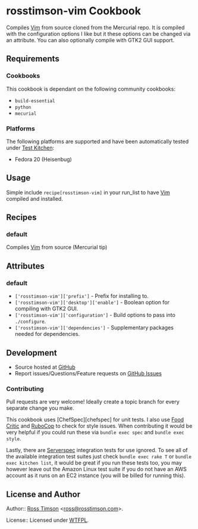 rosstimson-vim Cookbook
=======================

Compiles [Vim][vim] from source cloned from the Mercurial repo.  It is compiled
with the configuration options I like but it these options can be changed via
an attribute.  You can also optionally compile with GTK2 GUI support.

Requirements
------------

### Cookbooks

This cookbook is dependant on the following community cookbooks:

* `build-essential`
* `python`
* `mecurial`

### Platforms

The following platforms are supported and have been automatically tested under
[Test Kitchen][testkitchen]:

* Fedora 20 (Heisenbug)

Usage
-----

Simple include `recipe[rosstimson-vim]` in your run_list to have [Vim][vim]
compiled and installed.

Recipes
-------

### default

Compiles [Vim][vim] from source (Mercurial tip) 

Attributes
----------

### default

* `['rosstimson-vim']['prefix']` - Prefix for installing to.
* `['rosstimson-vim']['desktop']['enable']` - Boolean option for compiling with GTK2 GUI.
* `['rosstimson-vim']['configuration']` - Build options to pass into `./configure`.
* `['rosstimson-vim']['dependencies']` - Supplementary packages needed for dependencies.

Development
-----------

* Source hosted at [GitHub][repo]
* Report issues/Questions/Feature requests on [GitHub Issues][issues]

### Contributing

Pull requests are very welcome! Ideally create a topic branch for every
separate change you make.

This cookbook uses [ChefSpec][chefspec] for unit tests. I also use [Food
Critic][foodcritic] and [RuboCop][rubocop] to check for style issues.
When contributing it would be very helpful if you could run these via
`bundle exec spec` and `bundle exec style`.

Lastly, there are [Serverspec][serverspec] integration tests for use
ignored. To see all of the available integration test suites just check
`bundle exec rake T` or `bundle exec kitchen list`, it would be great if
you run these tests too, you may however leave out the Amazon Linux test
suite if you do not have an AWS account as it runs on an EC2 instance
(you will be billed for running this).

License and Author
------------------

Author:: [Ross Timson][rosstimson]
<[ross@rosstimson.com](mailto:ross@rosstimson.com)>.

License:: Licensed under [WTFPL][wtfpl].


[rosstimson]:         https://rosstimson.com
[repo]:               https://github.com/rosstimson/chef-rosstimson-vim
[issues]:             https://github.com/rosstimson/chef-rosstimson-vim/issues
[wtfpl]:              http://www.wtfpl.net/
[vim]:                http://www.vim.org
[chefsepc]:           https://github.com/sethvargo/chefspec
[foodcritic]:         https://github.com/acrmp/foodcritic
[rubocop]:            https://github.com/bbatsov/rubocop
[serverspec]:         https://github.com/serverspec/serverspec
[testkitchen]:        https://github.com/test-kitchen/test-kitchen
